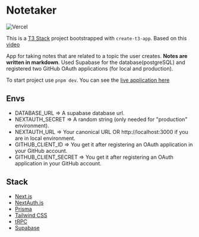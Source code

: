 # Notetaker

![Vercel](https://therealsujitk-vercel-badge.vercel.app/?app=notetaker)

This is a [T3 Stack](https://create.t3.gg/) project bootstrapped with `create-t3-app`. Based on this [video](https://www.youtube.com/watch?v=J1gzN1SAhyM)

App for taking notes that are related to a topic the user creates. **Notes are written in markdown**. Used Supabase for the database(postgreSQL) and registered two GitHub OAuth applications (for local and production).

To start project use `pnpm dev`. You can see the [live application here](https://notetaker.jorgeyza.com)

## Envs

- DATABASE_URL => A supabase database url.
- NEXTAUTH_SECRET => A random string (only needed for "production" environment).
- NEXTAUTH_URL => Your canonical URL OR http://localhost:3000 if you are in local environment.
- GITHUB_CLIENT_ID => You get it after registering an OAuth application in your GitHub account.
- GITHUB_CLIENT_SECRET => You get it after registering an OAuth application in your GitHub account.

## Stack

- [Next.js](https://nextjs.org)
- [NextAuth.js](https://next-auth.js.org)
- [Prisma](https://prisma.io)
- [Tailwind CSS](https://tailwindcss.com)
- [tRPC](https://trpc.io)
- [Supabase](https://supabase.com/)
